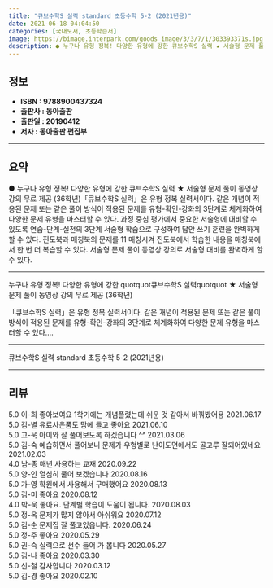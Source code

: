 ```yaml
---
title: "큐브수학S 실력 standard 초등수학 5-2 (2021년용)"
date: 2021-06-18 04:04:50
categories: [국내도서, 초등학습서]
image: https://bimage.interpark.com/goods_image/3/3/7/1/303393371s.jpg
description: ● 누구나 유형 정복! 다양한 유형에 강한 큐브수학S 실력 ★ 서술형 문제 풀이 동영상 강의 무료 제공 (36학년)「큐브수학S 실력」은 유형 정복 실력서이다. 같은 개념이 적용된 문제 또는 같은 풀이 방식이 적용된 문제를 유형-확인-강화의 3단계로 체계화하여 다양한 문제 유형을 마스터
---
```


## **정보**

- **ISBN : 9788900437324**
- **출판사 : 동아출판**
- **출판일 : 20190412**
- **저자 : 동아출판 편집부**

------



## **요약**

●  누구나 유형 정복! 다양한 유형에 강한 큐브수학S 실력 ★ 서술형 문제 풀이 동영상 강의 무료 제공 (36학년)「큐브수학S 실력」은 유형 정복 실력서이다. 같은 개념이 적용된 문제 또는 같은 풀이 방식이 적용된 문제를 유형-확인-강화의 3단계로 체계화하여 다양한 문제 유형을 마스터할 수 있다. 과정 중심 평가에서 중요한 서술형에 대비할 수 있도록 연습-단계-실전의 3단계 서술형 학습으로 구성하여 답안 쓰기 훈련을 완벽하게 할 수 있다. 진도북과 매칭북의 문제를 11 매칭시켜 진도북에서 학습한 내용을 매칭북에서 한 번 더 복습할 수 있다. 서술형 문제 풀이 동영상 강의로 서술형 대비를 완벽하게 할 수 있다.

------

누구나 유형 정복! 다양한 유형에 강한 quotquot큐브수학S 실력quotquot
★ 서술형 문제 풀이 동영상 강의 무료 제공 (36학년)

「큐브수학S 실력」은 유형 정복 실력서이다. 같은 개념이 적용된 문제 또는 같은 풀이 방식이 적용된 문제를 유형-확인-강화의 3단계로 체계화하여 다양한 문제 유형을 마스터할 수 있다.... 

------


큐브수학S 실력 standard 초등수학 5-2 (2021년용) 

------


## **리뷰** 

5.0 이-희 좋아보여요 1학기에는 개념풀렸는데 쉬운 것 같아서 바꿔봤어용 2021.06.17 <br/>5.0 김-별 유료사은품도 맘에 들고 좋아요 2021.06.10 <br/>5.0 고-욱 아이와 잘 풀어보도록 하겠습니다 ^^ 2021.03.06 <br/>5.0 김-숙 예습하면서 풀어보니 문제가 우형별로 난이도면에서도 골고루 잘되어있네요 2021.02.03 <br/>4.0 남-종 매년 사용하는  교재   2020.09.22 <br/>5.0 양-인 열심히 풀어 보겠습니다 2020.08.16 <br/>5.0 가-영 학원에서 사용해서 구매했어요 2020.08.13 <br/>5.0 김-미 좋아요 2020.08.12 <br/>4.0 박-욱 좋아요. 단계별 학습이 도움이 됩니다. 2020.08.03 <br/>5.0 정-옥 문제가 많지 않아서 아쉬워요 2020.07.12 <br/>5.0 김-순 문제집  잘 풀고있읍니다. 2020.06.24 <br/>5.0 정-주 좋아요 2020.05.29 <br/>5.0 권-숙 실력으로 선수 들어 가 봅니다 2020.05.27 <br/>5.0 김-나 좋아요 2020.03.30 <br/>5.0 신-철 감사합니다  2020.03.12 <br/>5.0 김-경 좋아요 2020.02.10 <br/>